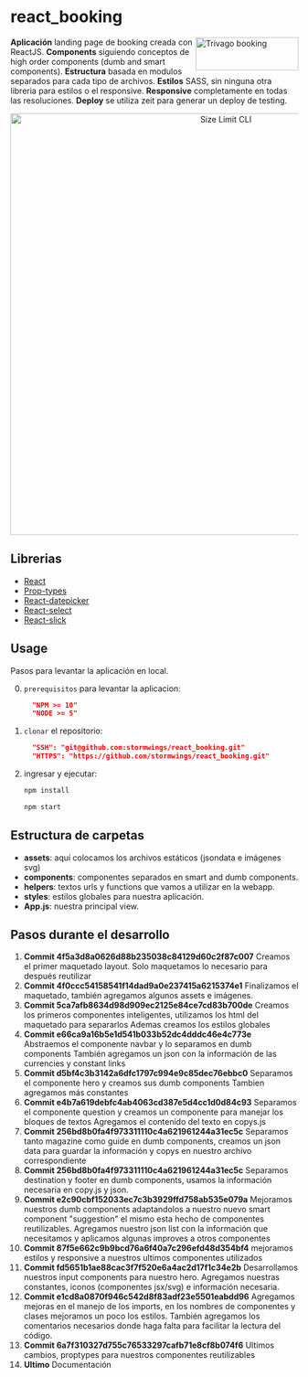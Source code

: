 # react_booking

<img src="https://upload.wikimedia.org/wikipedia/commons/thumb/9/95/Trivago.svg/1280px-Trivago.svg.png" align="right"
     title="Trivago booking" width="180" height="58">

**Aplicación** landing page de booking creada con ReactJS.
**Components** siguiendo conceptos de high order components (dumb and smart components).
**Estructura** basada en modulos separados para cada tipo de archivos.
**Estilos** SASS, sin ninguna otra libreria para estilos o el responsive.
**Responsive** completamente en todas las resoluciones.
**Deploy** se utiliza zeit para generar un deploy de testing.

<p align="center">
  <img src="https://i.ibb.co/RvWKHSS/descarga.png" alt="Size Limit CLI" width="738">
</p>

## Librerias

- [React](https://github.com/facebook/react)
- [Prop-types](https://github.com/facebook/prop-types)
- [React-datepicker](https://github.com/Hacker0x01/react-datepicker)
- [React-select](https://github.com/JedWatson/react-select)
- [React-slick](https://github.com/akiran/react-slick)

## Usage

Pasos para levantar la aplicación en local.

0. `prerequisitos` para levantar la aplicacion:

   ```json
     "NPM >= 10"
     "NODE >= 5"
   ```

1. `clonar` el repositorio:

   ```json
     "SSH": "git@github.com:stormwings/react_booking.git"
     "HTTPS": "https://github.com/stormwings/react_booking.git"
   ```

1. ingresar y ejecutar:

   ```js
   npm install
   ```

   ```js
   npm start
   ```

## Estructura de carpetas

- **assets**: aquí colocamos los archivos estáticos (jsondata e imágenes svg)
- **components**: componentes separados en smart and dumb components.
- **helpers**: textos urls y functions que vamos a utilizar en la webapp.
- **styles**: estilos globales para nuestra aplicación.
- **App.js**: nuestra principal view.

## Pasos durante el desarrollo

1. **Commit 4f5a3d8a0626d88b235038c84129d60c2f87c007**
   Creamos el primer maquetado layout. Solo maquetamos lo necesario para después reutilizar
2. **Commit 4f0ccc54158541f14dad9a0e237415a6215374e1**
   Finalizamos el maquetado, también agregamos algunos assets e imágenes.
3. **Commit 5ca7afb8634d98d909ec2125e84ce7cd83b700de**
   Creamos los primeros componentes inteligentes, utilizamos los html del maquetado para separarlos
   Ademas creamos los estilos globales
4. **Commit e66ca9a16b5e1d541b033b52dc4dddc46e4c773e**
   Abstraemos el componente navbar y lo separamos en dumb components
   También agregamos un json con la información de las currencies y constant links
5. **Commit d5bf4c3b3142a6dfc1797c994e9c85dec76ebbc0**
   Separamos el componente hero y creamos sus dumb components
   Tambien agregamos más constantes
6. **Commit e4b7a619debfc4ab4063cd387e5d4cc1d0d84c93**
   Separamos el componente question y creamos un componente para manejar los bloques de textos
   Agregamos el contenido del texto en copys.js
7. **Commit 256bd8b0fa4f973311110c4a621961244a31ec5c**
   Separamos tanto magazine como guide en dumb components, creamos un json data para
   guardar la información y copys en nuestro archivo correspondiente
8. **Commit 256bd8b0fa4f973311110c4a621961244a31ec5c**
   Separamos destination y footer en dumb components, usamos la información necesaria en
   copy.js y json.
9. **Commit e2c90cbf152033ec7c3b3929ffd758ab535e079a**
   Mejoramos nuestros dumb components adaptandolos a nuestro nuevo smart component "suggestion"
   el mismo esta hecho de componentes reutilizables.
   Agregamos nuestro json list con la información que necesitamos y aplicamos algunas improves
   a otros componentes
10. **Commit 87f5e662c9b9bcd76a6f40a7c296efd48d354bf4**
    mejoramos estilos y responsive a nuestros ultimos componentes utilizados
11. **Commit fd5651b1ae88cac3f7f520e6a4ac2d17f1c34e2b**
    Desarrollamos nuestros input components para nuestro hero. Agregamos nuestras constantes,
    iconos (componentes jsx/svg) e información necesaria.
12. **Commit e1cd8a0870f946c542d8f83adf23e5501eabdd96**
    Agregamos mejoras en el manejo de los imports, en los nombres de componentes y clases
    mejoramos un poco los estilos. También agregamos los comentarios necesarios donde haga falta
    para facilitar la lectura del código.
13. **Commit 6a7f310327d755c76533297cafb71e8cf8b074f6**
    Ultimos cambios, proptypes para nuestros componentes reutilizables
14. **Ultimo**
    Documentación

